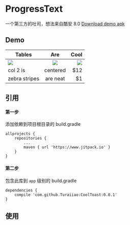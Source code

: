 # ProgressText
一个第三方的吐司，想法来自酷安 8.0 [Download demo apk](https://github.com/Turaiiao/CoolToast/blob/master/img/Screenshot_2018-02-17-13-25-49-350_com.coolapk.ma.png)

## Demo
|Tables         | Are           | Cool  |
| ------------- |:-------------:| -----:|
| ![](https://github.com/Turaiiao/CoolToast/blob/master/img/Screenshot_2018-02-17-13-25-49-350_com.coolapk.ma.png)      | ![](https://github.com/Turaiiao/CoolToast/blob/master/img/Screenshot_2018-02-17-14-08-55-654_cn.xyiio.coolt.png) | ![](https://github.com/Turaiiao/CoolToast/blob/master/img/Screenshot_2018-02-17-14-08-58-030_cn.xyiio.coolt.png) |
| col 2 is      | centered      |   $12 |
| zebra stripes | are neat      |    $1 |

## 引用
#### 第一步
添加依赖到项目根目录的 build.gradle

```
allprojects {
	repositories {
		...
		maven { url 'https://www.jitpack.io' }
	}
}
```
#### 第二步
包含此库到 ``app`` 级别的 build.gradle

```
dependencies {
	compile 'com.github.Turaiiao:CoolToast:0.0.1'
}
```
## 使用
